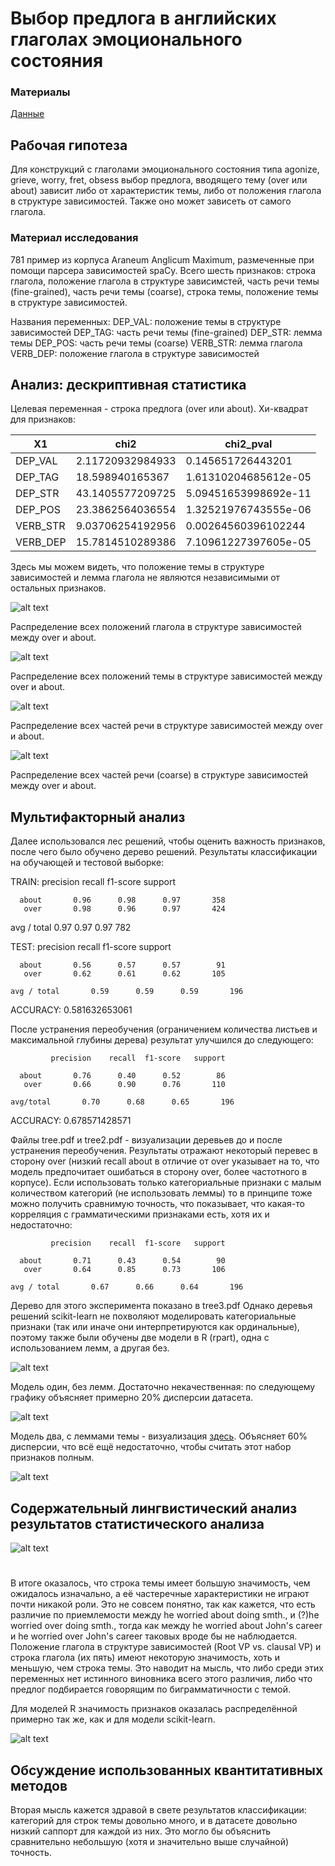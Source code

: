 # Выбор предлога в английских глаголах эмоционального состояния

### Материалы
<a href="tagged2.csv"> Данные </a>

## Рабочая гипотеза

Для конструкций с глаголами эмоционального состояния типа agonize, grieve, worry, fret, obsess выбор предлога, вводящего тему (over или about) зависит либо от характеристик темы, либо от положения глагола в структуре зависимостей. Также оно может зависеть от самого глагола.

### Материал исследования
781 пример из корпуса Araneum Anglicum Maximum, размеченные при помощи парсера зависимостей spaCy. Всего шесть признаков: строка глагола, положение глагола в структуре зависимстей, часть речи темы (fine-grained), часть речи темы (coarse), строка темы, положение темы в структуре зависимостей.

Названия переменных:
DEP_VAL: положение темы в структуре зависимостей
DEP_TAG: часть речи темы (fine-grained)
DEP_STR: лемма темы
DEP_POS: часть речи темы (coarse)
VERB_STR: лемма глагола
VERB_DEP: положение глагола в структуре зависимостей

## Анализ: дескриптивная статистика
Целевая переменная - строка предлога (over или about). Хи-квадрат для признаков:

X1        |  chi2              |  chi2_pval
----------|--------------------|----------------------
DEP_VAL   |  2.11720932984933  |  0.145651726443201
DEP_TAG   |  18.598940165367   |  1.61310204685612e-05
DEP_STR   |  43.1405577209725  |  5.09451653998692e-11
DEP_POS   |  23.3862564036554  |  1.32521976743555e-06
VERB_STR  |  9.03706254192956  |  0.00264560396102244
VERB_DEP  |  15.7814510289386  |  7.10961227397605e-05

Здесь мы можем видеть, что положение темы в структуре зависимостей и лемма глагола не являются независимыми от остальных признаков.

![alt text](https://i.imgur.com/Y4bi3tZ.png "Verb dependency structure tag")

Распределение всех положений глагола в структуре зависимостей между over и about.

![alt text](https://i.imgur.com/MGH32Nu.png "Theme dependency structure tag")

Распределение всех положений темы в структуре зависимостей между over и about.

![alt text](https://i.imgur.com/Ysq6ab0.png "Theme POS tag (fine-grained)")

Распределение всех частей речи в структуре зависимостей между over и about.

![alt text](https://i.imgur.com/N030wFz.png "Theme POS tag (coarse)")

Распределение всех частей речи (coarse) в структуре зависимостей между over и about.

## Мультифакторный анализ
Далее использовался лес решений, чтобы оценить важность признаков, после чего было обучено дерево решений. Результаты классификации на обучающей и тестовой выборке:

TRAIN:
             precision    recall  f1-score   support

      about       0.96      0.98      0.97       358
       over       0.98      0.96      0.97       424

avg / total       0.97      0.97      0.97       782

TEST:
             precision    recall  f1-score   support

      about       0.56      0.57      0.57        91
       over       0.62      0.61      0.62       105

    avg / total       0.59      0.59      0.59       196

ACCURACY: 0.581632653061

После устранения переобучения (ограничением количества листьев и максимальной глубины дерева) результат улучшился до следующего:

             precision    recall  f1-score   support

      about       0.76      0.40      0.52        86
       over       0.66      0.90      0.76       110

    avg/total       0.70      0.68      0.65       196

ACCURACY: 0.678571428571

Файлы tree.pdf и tree2.pdf - визуализации деревьев до и после устранения переобучения. 
Результаты отражают некоторый перевес в сторону over (низкий recall about в отличие от over указывает на то, что модель предпочитает ошибаться в сторону over, более частотного в корпусе).
Если использовать только категориальные признаки с малым количеством категорий (не использовать леммы) то в принципе тоже можно получить сравнимую точность, что показывает, что какая-то корреляция с грамматическими признаками есть, хотя их и недостаточно:

             precision    recall  f1-score   support

      about       0.71      0.43      0.54        90
       over       0.64      0.85      0.73       106

    avg / total       0.67      0.66      0.64       196
    
Дерево для этого эксперимента показано в tree3.pdf
Однако деревья решений scikit-learn не похволяют моделировать категориальные признаки (так или иначе они интерпретируются как ординальные), поэтому также были обучены две модели в R (rpart), одна с использованием лемм, а другая без. 

![alt text](https://i.imgur.com/6egbA3n.png "R tree graph")
    
Модель один, без лемм. Достаточно некачественная: по следующему графику объясняет примерно 20% дисперсии датасета.

![alt text](https://i.imgur.com/W8DnOwF.png "Rsquared for model 1")

Модель два, с леммами темы - визуализация <a href="rtree2.pdf">здесь</a>. Объясняет 60% дисперсии, что всё ещё недостаточно, чтобы считать этот набор признаков полным.

![alt text](https://i.imgur.com/S5RrsUH.png "Rsquared for model 2")

## Содержательный лингвистический анализ результатов статистического анализа

![alt text](https://i.imgur.com/JQfQcL2.png "Feature importances in the same order as on table")
#
В итоге оказалось, что строка темы имеет большую значимость, чем ожидалось изначально, а её частеречные характеристики не играют почти никакой роли. Это не совсем понятно, так как кажется, что есть различие по приемлемости между he worried about doing smth., и (?)he worried over doing smth., тогда как между he worried about John's career и he worried over John's career таковых вроде бы не наблюдается. Положение глагола в структуре зависимостей (Root VP vs. clausal VP) и строка глагола (их пять) имеют некоторую значимость, хоть и меньшую, чем строка темы. Это наводит на мысль, что либо среди этих переменных нет истинного виновника всего этого различия, либо что предлог подбирается говорящим по биграмматичности с темой.

Для моделей R значимость признаков оказалась распределённой примерно так же, как и для модели scikit-learn.

![alt text](https://i.imgur.com/qz5Iiw0.png "Feature importances in the same order as on table")

## Обсуждение использованных квантитативных методов
Вторая мысль кажется здравой в свете результатов классификации: категорий для строк темы довольно много, и в датасете довольно низкий саппорт для каждой из них. Это могло бы объяснить сравнительно небольшую (хотя и значительно выше случайной) точность.
